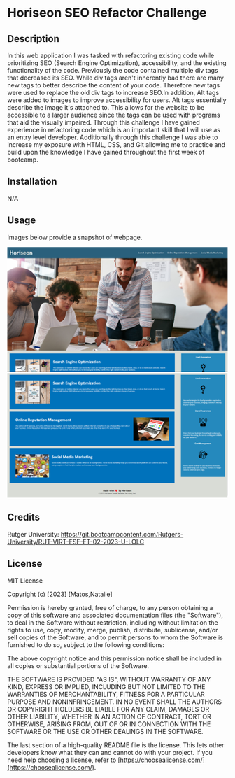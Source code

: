 # Horiseon SEO Refactor Challenge

## Description

In this web application I was tasked with refactoring existing code while prioritizing SEO (Search Engine Optimization), accessibility, and the existing functionality of the code. Previously the code contained multiple div tags that decreased its SEO. While div tags aren't inherently bad there are many new tags to better describe the content of your code. Therefore new tags were used to replace the old div tags to increase SEO.In addition, Alt tags were added to images to improve accessibility for users. Alt tags essentially describe the image it's attached to. This allows for the website to be accessible to a larger audience since the tags can be used with programs that aid the visually impaired. Through this challenge I have gained experience in refactoring code which is an important skill that I will use as an entry level developer. Additionally through this challenge I was able to increase my exposure with HTML, CSS, and Git allowing me to practice and build upon the knowledge I have gained throughout the first week of bootcamp.

## Installation

N/A

## Usage

Images below provide a snapshot of webpage.

![alt text](assets/images/Horiseon%20Website.png)
![alt text](assets/images/Horiseon%20Website%202.png)

## Credits

Rutger University: https://git.bootcampcontent.com/Rutgers-University/RUT-VIRT-FSF-FT-02-2023-U-LOLC

## License

MIT License

Copyright (c) [2023] [Matos,Natalie]

Permission is hereby granted, free of charge, to any person obtaining a copy
of this software and associated documentation files (the "Software"), to deal
in the Software without restriction, including without limitation the rights
to use, copy, modify, merge, publish, distribute, sublicense, and/or sell
copies of the Software, and to permit persons to whom the Software is
furnished to do so, subject to the following conditions:

The above copyright notice and this permission notice shall be included in all
copies or substantial portions of the Software.

THE SOFTWARE IS PROVIDED "AS IS", WITHOUT WARRANTY OF ANY KIND, EXPRESS OR
IMPLIED, INCLUDING BUT NOT LIMITED TO THE WARRANTIES OF MERCHANTABILITY,
FITNESS FOR A PARTICULAR PURPOSE AND NONINFRINGEMENT. IN NO EVENT SHALL THE
AUTHORS OR COPYRIGHT HOLDERS BE LIABLE FOR ANY CLAIM, DAMAGES OR OTHER
LIABILITY, WHETHER IN AN ACTION OF CONTRACT, TORT OR OTHERWISE, ARISING FROM,
OUT OF OR IN CONNECTION WITH THE SOFTWARE OR THE USE OR OTHER DEALINGS IN THE
SOFTWARE.

The last section of a high-quality README file is the license. This lets other developers know what they can and cannot do with your project. If you need help choosing a license, refer to [https://choosealicense.com/](https://choosealicense.com/).
